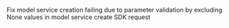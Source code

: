 Fix model service creation failing due to parameter validation by excluding None values in model service create SDK request
